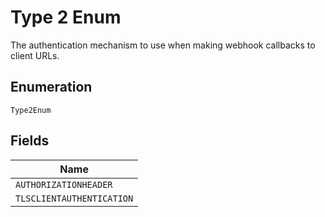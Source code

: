 
# Type 2 Enum

The authentication mechanism to use when making webhook callbacks to client URLs.

## Enumeration

`Type2Enum`

## Fields

| Name |
|  --- |
| `AUTHORIZATIONHEADER` |
| `TLSCLIENTAUTHENTICATION` |


